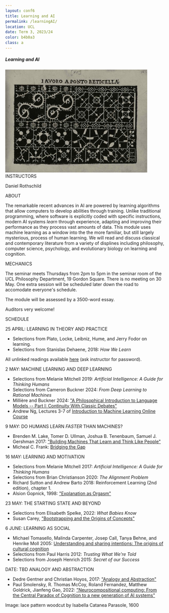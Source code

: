 ```yaml
---
layout: conf6
title: Learning and AI
permalink: /learningAI/
location: UCL
date: Term 3, 2023/24
color: b4b0a3
class: a
---
```



##### Learning and AI

<img src="/materials/lacework.jpg" width="450">

<div class="maintext" markdown="1">

<div class="title"> INSTRUCTORS </div>

Daniel Rothschild

<div class="title"> ABOUT </div>

The remarkable recent advances in AI are powered by learning algorithms that allow computers to develop  abilities through training. Unlike traditional programming, where software is explicitly coded with specific instructions, modern AI systems <i> learn </i> through experience, adapting and improving their performance as they process vast amounts of data. This module uses machine learning as a window into the the more familiar, but still largely mysterious, process of human learning. We will read and discuss classical and contemporary literature from a variety of displines including philosophy, computer science, psychology, and evolutionary biology on learning and cognition.

<div class="title"> MECHANICS </div>

The seminar meets Thursdays from 2pm to 5pm in the seminar room of the UCL Philosophy Department, 19 Gordon Square.  There is no meeting on 30 May. One extra session will be scheduled later down the road to accomodate everyone's schedule.

The module will be assessed by a 3500-word essay.

Auditors very welcome!

<div class="title"> SCHEDULE </div>

<span class="titleblack">25 APRIL:</span> <span class = "titlethin"> LEARNING IN THEORY AND PRACTICE  </span>  <br>


- Selections from Plato, Locke, Leibniz, Hume, and Jerry Fodor on learning.
- Selections from Stanislas Dehaene, 2018: <i>How We Learn</i><br>

All unlinked readings available [here](https://liveuclac-my.sharepoint.com/:f:/g/personal/uctydro_ucl_ac_uk/Egtv4gnGbvROv10b4scfEewBWj2G78te0TYpGLiqyiXuBQ) (ask instructor for password).
<div class="optional" markdown="1">

</div>

<span class="titleblack">2 MAY:</span> <span class = "titlethin">  MACHINE LEARNING AND DEEP LEARNING </span> <br>

- Selections from Melanie Mitchell 2019: <i> Artificial Intelligence: A Guide for Thinking Humans </i> 
- Selections from Cameron Buckner 2024:  <i>From Deep Learning to Rational Machines </i>
- Millière and Buckner 2024: ["A Philosophical Introduction to Language Models -- Part I: Continuity With Classic Debates"](https://arxiv.org/pdf/2401.03910.pdf)
- Andrew Ng, Lectures 3-7 of [Introduction to Machine Learning Online Course](https://www.youtube.com/watch?v=XtlwSmJfUs4&list=PLkDaE6sCZn6FNC6YRfRQc_FbeQrF8BwGI&index=3)

<span class="titleblack">9 MAY:</span> <span class = "titlethin"> DO HUMANS LEARN <i> FASTER </i> THAN MACHINES? <br>

- Brenden M. Lake, Tomer D. Ullman, Joshua B. Tenenbaum, Samuel J. Gershman 2017: ["Building Machines That Learn and Think Like People"](https://www.cambridge.org/core/journals/behavioral-and-brain-sciences/article/building-machines-that-learn-and-think-like-people/A9535B1D745A0377E16C590E14B94993)
- Micheal C. Frank: [Bridging the Gap](https://doi.org/10.1016/j.tics.2023.08.007)


<span class="titleblack">16 MAY:</span> <span class = "titlethin"> LEARNING AND MOTIVATION </span>  <br>

- Selections from  Melanie Mitchell 2017: <i> Artificial Intelligence: A Guide for Thinking Humans </i> 
- Selections from Brian Christianson 2020: <i> The Alignment Problem </i>
- Richard Sutton and Andrew Barto 2018: Reinforcement Learning (2nd edition), chapter 1.
- Alsion Gopnick, 1998: ["Explanation as Orgasm"](https://doi.org/10.1023/A:1008290415597)

<span class="titleblack"> 23 MAY:</span> <span class = "titlethin"> THE STARTING STATE AND BEYOND </span>  <br>

- Selections from Elisabeth Spelke, 2022: <i> What Babies Know </i>
- Susan Carey, ["Bootstrapping and the Origins of Concepts"](https://doi.org/10.1162/001152604772746701) 


<span class="titleblack">6 JUNE:</span> <span class = "titlethin"> LEARNING AS SOCIAL </span>  <br>


- Michael Tomasello, Malinda Carpenter, Josep Call,
Tanya Behne, and Henrike Moll 2005: [Understanding and sharing intentions: The origins of cultural cognition](https://doi.org/10.1017/S0140525X05000129)
- Selections from Paul Harris 2012: <i>Trusting What We're Told </i>
- Selections from Joseph Henrich 2015: <i> Secret of our Success </i>



<span class="titleblack">DATE: TBD</span> <span class = "titlethin"> ANALOGY AND ABSTRACTION  </span>  <br>

- Dedre Gentner and Christian Hoyos, 2017: ["Analogy and Abstraction"](https://onlinelibrary.wiley.com/doi/full/10.1111/tops.12278)
- Paul Smolensky, R. Thomas McCoy, Roland Fernandez, Matthew Goldrick, Jianfeng Gao, 2022: ["Neurocompositional computing: From the Central Paradox of Cognition to a new generation of AI systems"](https://arxiv.org/abs/2205.01128)



<span class ="smaller">
Image: lace pattern woodcut by Isabella Catanea Parasole, 1600
</span>




